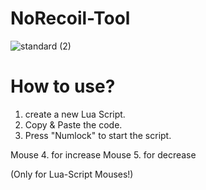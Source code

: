 # NoRecoil-Tool

![standard (2)](https://user-images.githubusercontent.com/96635023/213568224-f3d9cc86-8b80-44a0-ba7c-05a53d17e6c4.gif)


# How to use?
1. create a new Lua Script.
2. Copy & Paste the code.
3. Press "Numlock" to start the script.

Mouse 4. for increase 
Mouse 5. for decrease

(Only for Lua-Script Mouses!)

